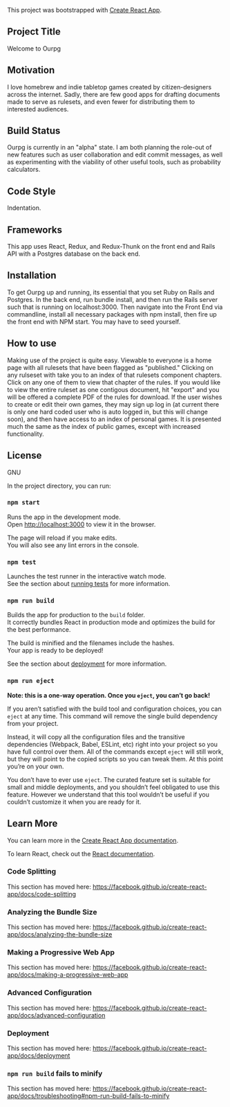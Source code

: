 This project was bootstrapped with [Create React App](https://github.com/facebook/create-react-app).

## Project Title

Welcome to Ourpg 

## Motivation
I love homebrew and indie tabletop games created by citizen-designers across the internet. Sadly, there are few good apps for drafting documents made to serve as rulesets, and even fewer for distributing them to interested audiences. 

## Build Status
Ourpg is currently in an "alpha" state. I am both planning the role-out of new features such as user collaboration and edit commit messages, as well as experimenting with the viability of other useful tools, such as probability calculators. 

## Code Style
Indentation.

## Frameworks
This app uses React, Redux, and Redux-Thunk on the front end and Rails API with a Postgres database on the back end. 

## Installation
To get Ourpg up and running, its essential that you set Ruby on Rails and Postgres. In the back end, run bundle install, and then run the Rails server such that is running on localhost:3000. Then navigate into the Front End via commandline, install all necessary packages with npm install, then fire up the front end with NPM start. You may have to seed yourself. 

## How to use
Making use of the project is quite easy. Viewable to everyone is a home page with all rulesets that have been flagged as "published." Clicking on any rulseset with take you to an index of that rulesets component chapters. Click on any one of them to view that chapter of the rules. If you would like to view the entire ruleset as one contigous document, hit "export" and you will be offered a complete PDF of the rules for download. If the user wishes to create or edit their own games, they may sign up log in (at current there is only one hard coded user who is auto logged in, but this will change soon), and then have access to an index of personal games. It is presented much the same as the index of public games, except with increased functionality.  

## License
GNU 

In the project directory, you can run:

### `npm start`

Runs the app in the development mode.<br>
Open [http://localhost:3000](http://localhost:3000) to view it in the browser.

The page will reload if you make edits.<br>
You will also see any lint errors in the console.

### `npm test`

Launches the test runner in the interactive watch mode.<br>
See the section about [running tests](https://facebook.github.io/create-react-app/docs/running-tests) for more information.

### `npm run build`

Builds the app for production to the `build` folder.<br>
It correctly bundles React in production mode and optimizes the build for the best performance.

The build is minified and the filenames include the hashes.<br>
Your app is ready to be deployed!

See the section about [deployment](https://facebook.github.io/create-react-app/docs/deployment) for more information.

### `npm run eject`

**Note: this is a one-way operation. Once you `eject`, you can’t go back!**

If you aren’t satisfied with the build tool and configuration choices, you can `eject` at any time. This command will remove the single build dependency from your project.

Instead, it will copy all the configuration files and the transitive dependencies (Webpack, Babel, ESLint, etc) right into your project so you have full control over them. All of the commands except `eject` will still work, but they will point to the copied scripts so you can tweak them. At this point you’re on your own.

You don’t have to ever use `eject`. The curated feature set is suitable for small and middle deployments, and you shouldn’t feel obligated to use this feature. However we understand that this tool wouldn’t be useful if you couldn’t customize it when you are ready for it.

## Learn More

You can learn more in the [Create React App documentation](https://facebook.github.io/create-react-app/docs/getting-started).

To learn React, check out the [React documentation](https://reactjs.org/).

### Code Splitting

This section has moved here: https://facebook.github.io/create-react-app/docs/code-splitting

### Analyzing the Bundle Size

This section has moved here: https://facebook.github.io/create-react-app/docs/analyzing-the-bundle-size

### Making a Progressive Web App

This section has moved here: https://facebook.github.io/create-react-app/docs/making-a-progressive-web-app

### Advanced Configuration

This section has moved here: https://facebook.github.io/create-react-app/docs/advanced-configuration

### Deployment

This section has moved here: https://facebook.github.io/create-react-app/docs/deployment

### `npm run build` fails to minify

This section has moved here: https://facebook.github.io/create-react-app/docs/troubleshooting#npm-run-build-fails-to-minify
